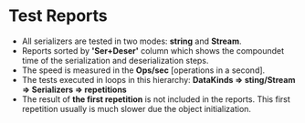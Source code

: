 # Test Reports

- All serializers are tested in two modes: **string** and **Stream**.
- Reports sorted by **'Ser+Deser'** column which shows the compoundet time of the serialization and deserialization steps.
- The speed is measured in the **Ops/sec** [operations in a second]. 
- The tests executed in loops in this hierarchy: **DataKinds => sting/Stream => Serializers => repetitions**
- The result of **the first repetition** is not included in the reports. This first repetition usually is much slower due the object initialization.
